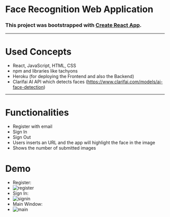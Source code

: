 # Face Recognition Web Application
### This project was bootstrapped with [Create React App](https://github.com/facebook/create-react-app).
---
# Used Concepts
- React, JavaScript, HTML, CSS
- npm and libraries like tachyons
- Heroku (for deploying the Frontend and also the Backend)
- Clarifai AI API which detects faces (https://www.clarifai.com/models/ai-face-detection)
---
# Functionalities
- Register with email
- Sign In
- Sign Out
- Users inserts an URL and the app will highlight the face in the image
- Shows the number of submitted images
# Demo
- Register:
- ![register](https://user-images.githubusercontent.com/72084877/140733158-ad65f053-683a-499c-b893-4c0481b5000d.png)
- Sign In:
- ![signin](https://user-images.githubusercontent.com/72084877/140733205-1a004b1e-ede6-4197-9405-7aec454060bd.png)
- Main Window:
- ![main](https://user-images.githubusercontent.com/72084877/140733246-2720d63f-e6d8-4693-8bed-2c5f261eb5f8.png)
